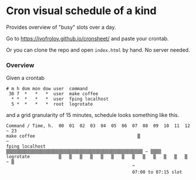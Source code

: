 # Cron visual schedule of a kind

Provides overview of "busy" slots over a day.

Go to <https://ivofrolov.github.io/cronsheet/> and paste your crontab.

Or you can clone the repo and open `index.html` by hand. No server needed.

### Overview

Given a crontab

```
# m h dom mon dow user  command
 30 7  *   *   *  user  make coffee
  * *  *   *   *  user  fping localhost
  5 *  *   *   *  root  logrotate
```

and a grid granularity of 15 minutes, schedule looks something like this.

```
Command / Time, h.  00  01  02  03  04  05  06  07  08  09  10  11  12   ~ 23
make coffee                                       ▒                      ~
fping localhost     ▒▒▒▒▒▒▒▒▒▒▒▒▒▒▒▒▒▒▒▒▒▒▒▒▒▒▒▒▒▒▒▒▒▒▒▒▒▒▒▒▒▒▒▒▒▒▒▒▒▒▒▒ ~ ▒▒▒▒
logrotate           ▒   ▒   ▒   ▒   ▒   ▒   ▒   ▒   ▒   ▒   ▒   ▒   ▒    ~ ▒
                                                ^
                                                07:00 to 07:15 slot
```
